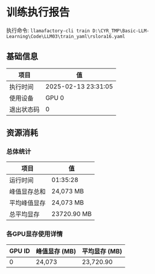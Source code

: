 # 训练执行报告
执行命令: `llamafactory-cli train D:\CYR_TMP\Basic-LLM-Learning\Code\LLM03\train_yaml\rslora16.yaml`
## 基础信息
| 项目        | 值                           |
|-------------|------------------------------|
| 执行时间    | 2025-02-13 23:31:05 |
| 使用设备    | GPU 0          |
| 退出状态码  | 0                   |

## 资源消耗
### 总体统计
| 项目             | 值                 |
|------------------|--------------------|
| 运行时间         | 01:35:28           |
| 峰值显存总和     | 24,073 MB          |
| 平均峰值显存     | 24,073 MB          |
| 总平均显存       | 23720.90 MB          |

### 各GPU显存使用详情
| GPU ID | 峰值显存 (MB) | 平均显存 (MB) |
|--------|---------------|---------------|
| 0      |        24,073 |     23,720.90 |
